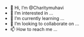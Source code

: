 - 👋 Hi, I’m @Charitymuhavi
- 👀 I’m interested in ...
- 🌱 I’m currently learning ...
- 💞️ I’m looking to collaborate on ...
- 📫 How to reach me ...

<!---
Charitymuhavi/Charitymuhavi is a ✨ special ✨ repository because its `README.md` (this file) appears on your GitHub profile.
You can click the Preview link to take a look at your changes.
--->
